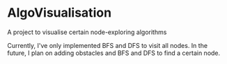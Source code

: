 # AlgoVisualisation
A project to visualise certain node-exploring algorithms

Currently, I've only implemented BFS and DFS to visit all nodes. In the future, I plan on adding obstacles and BFS and DFS to find a certain node.
